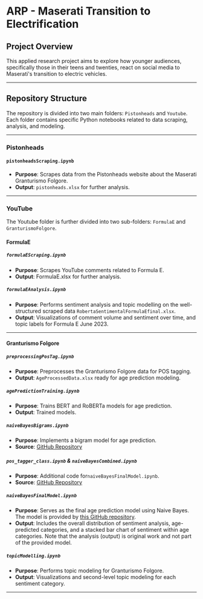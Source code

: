 # ARP - Maserati Transition to Electrification

## Project Overview
This applied research project aims to explore how younger audiences, specifically those in their teens and twenties, react on social media to Maserati's transition to electric vehicles.

---

## Repository Structure

The repository is divided into two main folders: `Pistonheads` and `Youtube`. Each folder contains specific Python notebooks related to data scraping, analysis, and modeling.

---

### Pistonheads

#### `pistonheadsScraping.ipynb`
- **Purpose**: Scrapes data from the Pistonheads website about the Maserati Granturismo Folgore.
- **Output**: `pistonheads.xlsx` for further analysis.

---

### YouTube

The Youtube folder is further divided into two sub-folders: `FormulaE` and `GranturismoFolgore`.

#### FormulaE

##### `formulaEScraping.ipynb`
- **Purpose**: Scrapes YouTube comments related to Formula E.
- **Output**: FormulaE.xlsx for further analysis.

##### `formulaEAnalysis.ipynb`
- **Purpose**: Performs sentiment analysis and topic modelling on the well-structured scraped data `RobertaSentimentalFormulaEfinal.xlsx`.
- **Output**: Visualizations of comment volume and sentiment over time, and topic labels for Formula E June 2023.

---

#### Granturismo Folgore

##### `preprocessingPosTag.ipynb`
- **Purpose**: Preprocesses the Granturismo Folgore data for POS tagging.
- **Output**: `AgeProcessedData.xlsx` ready for age prediction modeling.

##### `agePredictionTraining.ipynb`
- **Purpose**: Trains BERT and RoBERTa models for age prediction.
- **Output**: Trained models.

##### `naiveBayesBigrams.ipynb`
- **Purpose**: Implements a bigram model for age prediction.
- **Source**: [GitHub Repository](https://github.com/twistedTightly/NLP-Age-Classification/blob/master/src/naive_bayes_bigrams_class_return_probs.py)

##### `pos_tagger_class.ipynb` & `naiveBayesCombined.ipynb`
- **Purpose**: Additional code for`naiveBayesFinalModel.ipynb`.
- **Source**: [GitHub Repository](https://github.com/twistedTightly/NLP-Age-Classification)

##### `naiveBayesFinalModel.ipynb`
- **Purpose**: Serves as the final age prediction model using Naive Bayes. The model is provided by [this GitHub repository](https://github.com/twistedTightly/NLP-Age-Classification/blob/master/src/naive_bayes_combined.py).
- **Output**: Includes the overall distribution of sentiment analysis, age-predicted categories, and a stacked bar chart of sentiment within age categories. Note that the analysis (output) is original work and not part of the provided model.

##### `topicModelling.ipynb`
- **Purpose**: Performs topic modeling for Granturismo Folgore.
- **Output**: Visualizations and second-level topic modeling for each sentiment category.

---
